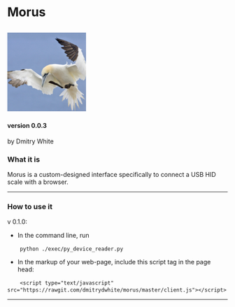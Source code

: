 # Morus
![Morus Logo](https://github.com/dmitrydwhite/morus/blob/master/icons/apple-icon-180x180.png?raw=true)
---
#### version 0.0.3
by Dmitry White

### What it is
Morus is a custom-designed interface specifically to connect a USB HID scale with a browser.

---
### How to use it
v 0.1.0: 
* In the command line, run
```
    python ./exec/py_device_reader.py
```
* In the markup of your web-page, include this script tag in the page head:
```
    <script type="text/javascript" src="https://rawgit.com/dmitrydwhite/morus/master/client.js"></script>
```

---

